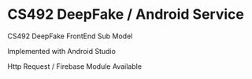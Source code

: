 # CS492 DeepFake / Android Service

CS492 DeepFake FrontEnd Sub Model

Implemented with Android Studio 

Http Request / Firebase Module Available
